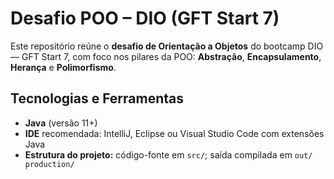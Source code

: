 # Desafio POO – DIO (GFT Start 7)

Este repositório reúne o **desafio de Orientação a Objetos** do bootcamp DIO — GFT Start 7, com foco nos pilares da POO: **Abstração**, **Encapsulamento**, **Herança** e **Polimorfismo**.

##  Tecnologias e Ferramentas
- **Java** (versão 11+)
- **IDE** recomendada: IntelliJ, Eclipse ou Visual Studio Code com extensões Java
- **Estrutura do projeto:** código-fonte em `src/`; saída compilada em `out/ production/`
